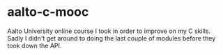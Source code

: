 # aalto-c-mooc

Aalto University online course I took in order to improve on my C skills. Sadly I didn't get around to doing the last couple of modules before they took down the API.

